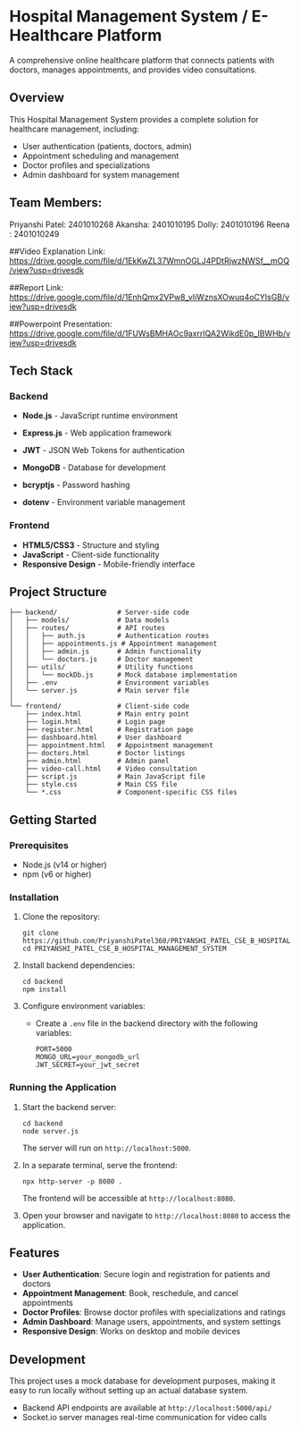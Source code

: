 # Hospital Management System / E-Healthcare Platform

A comprehensive online healthcare platform that connects patients with doctors, manages appointments, and provides video consultations.

## Overview

This Hospital Management System provides a complete solution for healthcare management, including:

- User authentication (patients, doctors, admin)
- Appointment scheduling and management
- Doctor profiles and specializations
- Admin dashboard for system management

## Team Members:
Priyanshi Patel: 2401010268
Akansha: 2401010195
Dolly: 2401010196
Reena : 2401010249

##Video Explanation Link:
https://drive.google.com/file/d/1EkKwZL37WmnOGLJ4PDtRjwzNWSf__mOQ/view?usp=drivesdk

##Report Link:
https://drive.google.com/file/d/1EnhQmx2VPw8_vIiWznsXOwuq4oCYIsGB/view?usp=drivesdk

##Powerpoint Presentation:
https://drive.google.com/file/d/1FUWsBMHAOc9axrrlQA2WikdE0p_IBWHb/view?usp=drivesdk

## Tech Stack

### Backend
- **Node.js** - JavaScript runtime environment
- **Express.js** - Web application framework
- **JWT** - JSON Web Tokens for authentication
- **MongoDB** - Database for development
- **bcryptjs** - Password hashing

- **dotenv** - Environment variable management

### Frontend
- **HTML5/CSS3** - Structure and styling
- **JavaScript** - Client-side functionality
- **Responsive Design** - Mobile-friendly interface

## Project Structure

```
├── backend/               # Server-side code
│   ├── models/            # Data models
│   ├── routes/            # API routes
│   │   ├── auth.js        # Authentication routes
│   │   ├── appointments.js # Appointment management
│   │   ├── admin.js       # Admin functionality
│   │   └── doctors.js     # Doctor management
│   ├── utils/             # Utility functions
│   │   └── mockDb.js      # Mock database implementation
│   ├── .env               # Environment variables
│   └── server.js          # Main server file
│
└── frontend/              # Client-side code
    ├── index.html         # Main entry point
    ├── login.html         # Login page
    ├── register.html      # Registration page
    ├── dashboard.html     # User dashboard
    ├── appointment.html   # Appointment management
    ├── doctors.html       # Doctor listings
    ├── admin.html         # Admin panel
    ├── video-call.html    # Video consultation
    ├── script.js          # Main JavaScript file
    ├── style.css          # Main CSS file
    └── *.css              # Component-specific CSS files
```

## Getting Started

### Prerequisites
- Node.js (v14 or higher)
- npm (v6 or higher)

### Installation

1. Clone the repository:
   ```
   git clone https://github.com/PriyanshiPatel360/PRIYANSHI_PATEL_CSE_B_HOSPITAL_MANAGEMENT_SYSTEM.git
   cd PRIYANSHI_PATEL_CSE_B_HOSPITAL_MANAGEMENT_SYSTEM
   ```

2. Install backend dependencies:
   ```
   cd backend
   npm install
   ```

3. Configure environment variables:
   - Create a `.env` file in the backend directory with the following variables:
     ```
     PORT=5000
     MONGO_URL=your_mongodb_url
     JWT_SECRET=your_jwt_secret
     ```

### Running the Application

1. Start the backend server:
   ```
   cd backend
   node server.js
   ```
   The server will run on `http://localhost:5000`.

2. In a separate terminal, serve the frontend:
   ```
   npx http-server -p 8080 .
   ```
   The frontend will be accessible at `http://localhost:8080`.

3. Open your browser and navigate to `http://localhost:8080` to access the application.

## Features

- **User Authentication**: Secure login and registration for patients and doctors
- **Appointment Management**: Book, reschedule, and cancel appointments
- **Doctor Profiles**: Browse doctor profiles with specializations and ratings
- **Admin Dashboard**: Manage users, appointments, and system settings
- **Responsive Design**: Works on desktop and mobile devices

## Development

This project uses a mock database for development purposes, making it easy to run locally without setting up an actual database system.

- Backend API endpoints are available at `http://localhost:5000/api/`
- Socket.io server manages real-time communication for video calls
